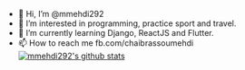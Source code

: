 - 👋 Hi, I’m @mmehdi292
- 👀 I’m interested in programming, practice sport and travel.
- 🌱 I’m currently learning Django, ReactJS and Flutter.
- 📫 How to reach me fb.com/chaibrassoumehdi
[![mmehdi292's github stats](https://github-readme-stats.vercel.app/api?username=mmehdi292&show_icons=true&theme=default)](https://github.com/mmehdi292/)
<!---
mmehdi292/mmehdi292 is a ✨ special ✨ repository because its `README.md` (this file) appears on your GitHub profile.
You can click the Preview link to take a look at your changes.
--->
